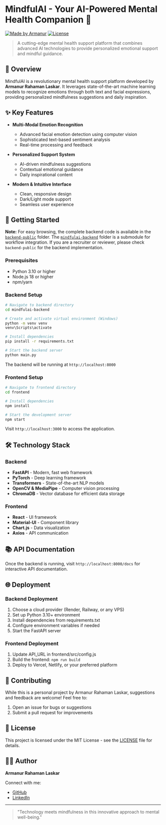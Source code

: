 # MindfulAI - Your AI-Powered Mental Health Companion 🌟

[![Made by Armanur](https://img.shields.io/badge/Made%20by-Armanur%20Rahaman%20Laskar-blue)](https://github.com/armanurxrahaman)
[![License](https://img.shields.io/badge/License-MIT-green.svg)](LICENSE)

> A cutting-edge mental health support platform that combines advanced AI technologies to provide personalized emotional support and mindful guidance.

## 🎯 Overview

MindfulAI is a revolutionary mental health support platform developed by **Armanur Rahaman Laskar**. It leverages state-of-the-art machine learning models to recognize emotions through both text and facial expressions, providing personalized mindfulness suggestions and daily inspiration.

## ✨ Key Features

- **Multi-Modal Emotion Recognition**
  - Advanced facial emotion detection using computer vision
  - Sophisticated text-based sentiment analysis
  - Real-time processing and feedback

- **Personalized Support System**
  - AI-driven mindfulness suggestions
  - Contextual emotional guidance
  - Daily inspirational content

- **Modern & Intuitive Interface**
  - Clean, responsive design
  - Dark/Light mode support
  - Seamless user experience

## 🚀 Getting Started
**Note:** For easy browsing, the complete backend code is available in the [`backend-public`](./backend-public) folder. The [`mindfulai-backend`](./mindfulai-backend) folder is a submodule for workflow integration. If you are a recruiter or reviewer, please check `backend-public` for the backend implementation.

### Prerequisites

- Python 3.10 or higher
- Node.js 18 or higher
- npm/yarn

### Backend Setup

```bash
# Navigate to backend directory
cd mindfulai-backend

# Create and activate virtual environment (Windows)
python -m venv venv
venv\Scripts\activate

# Install dependencies
pip install -r requirements.txt

# Start the backend server
python main.py
```

The backend will be running at `http://localhost:8000`

### Frontend Setup

```bash
# Navigate to frontend directory
cd frontend

# Install dependencies
npm install

# Start the development server
npm start
```

Visit `http://localhost:3000` to access the application.

## 🛠️ Technology Stack

### Backend
- **FastAPI** - Modern, fast web framework
- **PyTorch** - Deep learning framework
- **Transformers** - State-of-the-art NLP models
- **OpenCV & MediaPipe** - Computer vision processing
- **ChromaDB** - Vector database for efficient data storage

### Frontend
- **React** - UI framework
- **Material-UI** - Component library
- **Chart.js** - Data visualization
- **Axios** - API communication

## 📚 API Documentation

Once the backend is running, visit `http://localhost:8000/docs` for interactive API documentation.

## 🌐 Deployment

### Backend Deployment
1. Choose a cloud provider (Render, Railway, or any VPS)
2. Set up Python 3.10+ environment
3. Install dependencies from requirements.txt
4. Configure environment variables if needed
5. Start the FastAPI server

### Frontend Deployment
1. Update API_URL in frontend/src/config.js
2. Build the frontend: `npm run build`
3. Deploy to Vercel, Netlify, or your preferred platform

## 🤝 Contributing

While this is a personal project by Armanur Rahaman Laskar, suggestions and feedback are welcome! Feel free to:
1. Open an issue for bugs or suggestions
2. Submit a pull request for improvements

## 📝 License

This project is licensed under the MIT License - see the [LICENSE](LICENSE) file for details.

## 👨‍💻 Author

**Armanur Rahaman Laskar**

Connect with me:
- [GitHub](https://github.com/armanurxrahaman)
- [LinkedIn](https://linkedin.com/in/armanurxrahaman)

---

> "Technology meets mindfulness in this innovative approach to mental well-being." 
